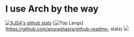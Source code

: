 # I use Arch by the way

[![XJS4's github stats](https://github-readme-stats.vercel.app/api?username=XJS4&theme=dark&show_icons=true)](https://github.com/anuraghazra/github-readme-stats)   [![Top Langs](https://github-readme-stats.vercel.app/api/top-langs/?username=Axarva&layout=compact&theme=dark)](https://github.com/anuraghazra/github-readme- stats)
<img src="https://upload.wikimedia.org/wikipedia/commons/8/84/Apple_Computer_Logo_rainbow.svg">
